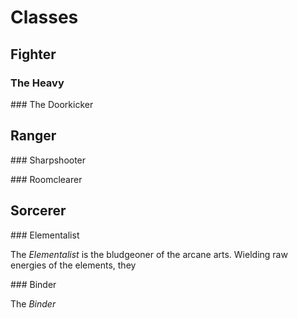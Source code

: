 # Classes

## Fighter

### The Heavy

### The Doorkicker

## Ranger

### Sharpshooter

### Roomclearer

## Sorcerer

### Elementalist

The *Elementalist* is the bludgeoner of the arcane arts. Wielding raw energies of the elements, they

### Binder

The *Binder*
